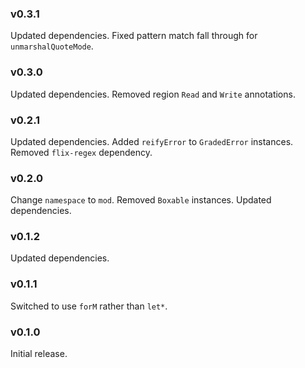 ### v0.3.1
   Updated dependencies.
   Fixed pattern match fall through for `unmarshalQuoteMode`.

### v0.3.0
   Updated dependencies.
   Removed region `Read` and `Write` annotations.

### v0.2.1
   Updated dependencies.
   Added `reifyError` to `GradedError` instances.
   Removed `flix-regex` dependency.

### v0.2.0
   Change `namespace` to `mod`.
   Removed `Boxable` instances.
   Updated dependencies.

### v0.1.2
   Updated dependencies.

### v0.1.1
   Switched to use `forM` rather than `let*`.

### v0.1.0
   Initial release.
